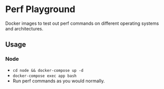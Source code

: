 # Perf Playground

Docker images to test out perf commands on different operating systems and architectures.

## Usage

### Node
- `cd node && docker-compose up -d`
- `docker-compose exec app bash`
- Run perf commands as you would normally.
